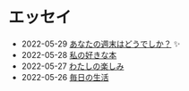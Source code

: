 # エッセイ

- 2022-05-29 [あなたの週末はどうでしか？](/essays/how-is-your-weekend.md) ✨
- 2022-05-28 [私の好きな本](/essays/my-favourite-book.md)
- 2022-05-27 [わたしの楽しみ](/essays/hobbies.md)
- 2022-05-26 [毎日の生活](/essays/everyday-life.md)
